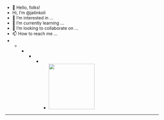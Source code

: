 - 👋 Hello, folks!
-  Hi, I’m @jatinkoli
- 👀 I’m interested in ...
- 🌱 I’m currently learning ...
- 💞️ I’m looking to collaborate on ...
- 📫 How to reach me ...
- - - - - - <img src="https://user-images.githubusercontent.com/73309492/188431927-f148792b-8c13-49e0-9e29-7341b29163e7.gif" width="150px" class="center" > 
- - - - - - - - - - - - - - - - - - - - - - - - - - - - - - - - - 
